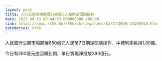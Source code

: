 ```yaml
---
layout: post
title: 人行公開市場開展650億元人民幣逆回購操作
date: 2023-09-13 09:44:53.000000000 +08:00
link: https://news.rthk.hk/rthk/ch/component/k2/1718096-20230913.htm
categories: rthk
---
```


人民銀行公開市場開展650億元人民幣7日期逆回購操作，中標利率維持1.80厘。

今日有260億元逆回購到期，單日實現淨投放390億元。

